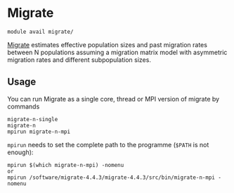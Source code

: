 # Migrate 

    module avail migrate/

[Migrate](https://peterbeerli.com/migrate-html5/index.html) estimates effective population sizes and past migration rates between N populations assuming a migration matrix model with asymmetric migration rates and different subpopulation sizes.

## Usage

You can run Migrate as a single core, thread or MPI version of migrate by commands

```
migrate-n-single
migrate-n
mpirun migrate-n-mpi
```

`mpirun` needs to set the complete path to the programme (`$PATH` is not enough):

```
mpirun $(which migrate-n-mpi) -nomenu
or
mpirun /software/migrate-4.4.3/migrate-4.4.3/src/bin/migrate-n-mpi -nomenu
```
